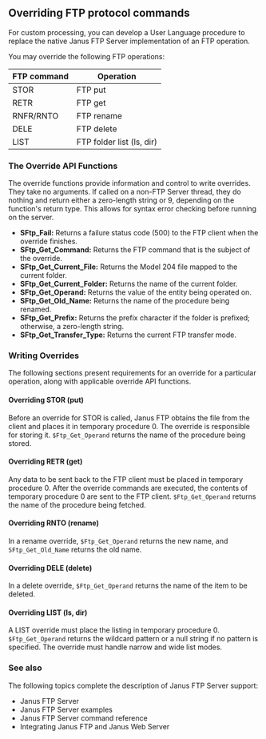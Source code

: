 ## Overriding FTP protocol commands

For custom processing, you can develop a User Language procedure to replace the native Janus FTP Server implementation of an FTP operation.

You may override the following FTP operations:

| FTP command | Operation |
|---|---|
| STOR | FTP put |
| RETR | FTP get |
| RNFR/RNTO | FTP rename |
| DELE | FTP delete |
| LIST | FTP folder list (ls, dir) |


### The Override API Functions

The override functions provide information and control to write overrides.  They take no arguments. If called on a non-FTP Server thread, they do nothing and return either a zero-length string or 9, depending on the function's return type. This allows for syntax error checking before running on the server.

* **SFtp_Fail:** Returns a failure status code (500) to the FTP client when the override finishes.
* **SFtp_Get_Command:** Returns the FTP command that is the subject of the override.
* **SFtp_Get_Current_File:** Returns the Model 204 file mapped to the current folder.
* **SFtp_Get_Current_Folder:** Returns the name of the current folder.
* **SFtp_Get_Operand:** Returns the value of the entity being operated on.
* **SFtp_Get_Old_Name:** Returns the name of the procedure being renamed.
* **SFtp_Get_Prefix:** Returns the prefix character if the folder is prefixed; otherwise, a zero-length string.
* **SFtp_Get_Transfer_Type:** Returns the current FTP transfer mode.


### Writing Overrides

The following sections present requirements for an override for a particular operation, along with applicable override API functions.

#### Overriding STOR (put)

Before an override for STOR is called, Janus FTP obtains the file from the client and places it in temporary procedure 0. The override is responsible for storing it.  `$Ftp_Get_Operand` returns the name of the procedure being stored.

#### Overriding RETR (get)

Any data to be sent back to the FTP client must be placed in temporary procedure 0. After the override commands are executed, the contents of temporary procedure 0 are sent to the FTP client. `$Ftp_Get_Operand` returns the name of the procedure being fetched.

#### Overriding RNTO (rename)

In a rename override, `$Ftp_Get_Operand` returns the new name, and `SFtp_Get_Old_Name` returns the old name.

#### Overriding DELE (delete)

In a delete override, `$Ftp_Get_Operand` returns the name of the item to be deleted.

#### Overriding LIST (ls, dir)

A LIST override must place the listing in temporary procedure 0.  `$Ftp_Get_Operand` returns the wildcard pattern or a null string if no pattern is specified.  The override must handle narrow and wide list modes.

### See also

The following topics complete the description of Janus FTP Server support:

* Janus FTP Server
* Janus FTP Server examples
* Janus FTP Server command reference
* Integrating Janus FTP and Janus Web Server